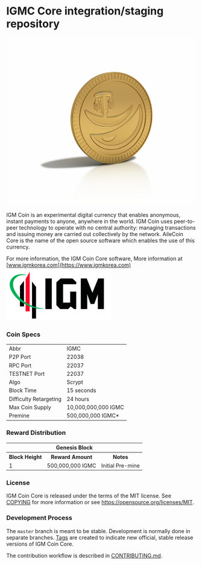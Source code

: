 IGMC Core integration/staging repository
=====================================

[![IGM COIN](https://github.com/IGMCOIN/IGMCoin/blob/master/img/igmc.jpg)](https://www.igmkorea.com)


IGM Coin is an experimental digital currency that enables anonymous, instant
payments to anyone, anywhere in the world. IGM Coin uses peer-to-peer technology
to operate with no central authority: managing transactions and issuing money
are carried out collectively by the network. AileCoin Core is the name of the open
source software which enables the use of this currency.

For more information, the IGM Coin Core software,
More information at [www.igmkorea.com](https://www.igmkorea.com)
[![IGM](https://github.com/IGMCOIN/IGMCoin/blob/master/img/IGM_CI.png)](https://www.igmkorea.com)

### Coin Specs

<table>
<tr><td>Abbr</td><td>IGMC</td></tr>
<tr><td>P2P Port</td><td>22038</td></tr>
<tr><td>RPC Port</td><td>22037</td></tr>
  <tr><td>TESTNET Port</td><td>22037</td></tr>
<tr><td>Algo</td><td>Scrypt</td></tr>
<tr><td>Block Time</td><td>15 seconds</td></tr>
<tr><td>Difficulty Retargeting</td><td>24 hours</td></tr>
<tr><td>Max Coin Supply</td><td>10,000,000,000 IGMC</td></tr>
<tr><td>Premine</td><td>500,000,000 IGMC*</td></tr>
</table>


### Reward Distribution

<table>
<th colspan=4>Genesis Block</th>
<tr><th>Block Height</th><th>Reward Amount</th><th>Notes</th></tr>
<tr><td>1</td><td>500,000,000 IGMC</td><td>Initial Pre-mine</td></tr>
</table>


### License

IGM Coin Core is released under the terms of the MIT license. See [COPYING](COPYING) for more
information or see https://opensource.org/licenses/MIT.

### Development Process

The `master` branch is meant to be stable. Development is normally done in separate branches.
[Tags](https://github.com/pointofpublic/pointofpublic/tags) are created to indicate new official,
stable release versions of IGM Coin Core.

The contribution workflow is described in [CONTRIBUTING.md](CONTRIBUTING.md).
